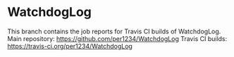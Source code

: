 WatchdogLog
==========
This branch contains the job reports for Travis CI builds of WatchdogLog.
Main repository: https://github.com/per1234/WatchdogLog
Travis CI builds: https://travis-ci.org/per1234/WatchdogLog
